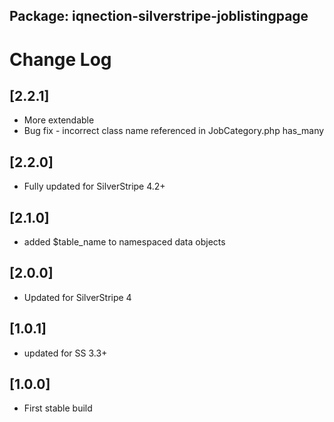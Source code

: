 ## Package: iqnection-silverstripe-joblistingpage
# Change Log

## [2.2.1]
- More extendable
- Bug fix - incorrect class name referenced in JobCategory.php has_many

## [2.2.0]
- Fully updated for SilverStripe 4.2+

## [2.1.0]
- added $table_name to namespaced data objects

## [2.0.0]
- Updated for SilverStripe 4

## [1.0.1]
- updated for SS 3.3+

## [1.0.0]
- First stable build